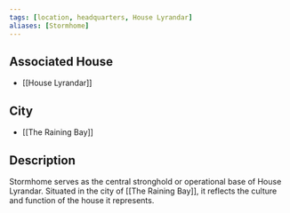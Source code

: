 ```yaml
---
tags: [location, headquarters, House Lyrandar]
aliases: [Stormhome]
---
```


## Associated House
- [[House Lyrandar]]

## City
- [[The Raining Bay]]

## Description
Stormhome serves as the central stronghold or operational base of House Lyrandar. Situated in the city of [[The Raining Bay]], it reflects the culture and function of the house it represents.
